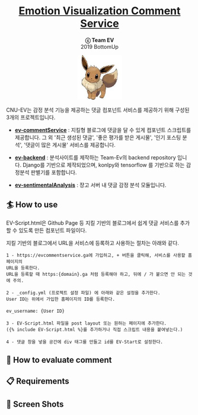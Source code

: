 <h1 align="center">
    <a href="https://ev-commentService.ga">
    Emotion Visualization Comment Service
  </a>
</h1>

<p align="center">
  <strong>ⓒ Team EV</strong><br>
  2019 BottomUp
</p>

<p align="center">
    <img src="eevee.jpg" width="120px" height="120px">
</p>


CNU-EV는 감정 분석 기능을 제공하는 댓글 컴포넌트 서비스를 제공하기 위해 구성된 3개의 프로젝트입니다.



- [**ev-commentService**][a] :  지킬형 블로그에 댓글을 달 수 있게 컴포넌트 스크립트를 제공합니다. 그 외 '최근 생성된 댓글', '좋은 평가를 받은 게시물', '인기 포스팅 분석', '댓글이 많은 게시물' 서비스를 제공합니다.

  

- [**ev-backend**][b] : 분석사이트를 제작하는 Team-Ev의 backend repository 입니다. Django를 기반으로 제작되었으며, konlpy와 tensorflow 를 기반으로 하는 감정분석 판별기를 포함합니다.



- [**ev-sentimentalAnalysis**][c] : 쟝고 서버 내 댓글 감정 분석 모듈입니다.



[a]: https://github.com/cnu-ev/ev-commentService
[b]: https://github.com/cnu-ev/ev-backend
[c]: https://github.com/cnu-ev/ev-sentiment_analysis



## 🏄 How to use

EV-Script.html은 Github Page 등 지킬 기반의 블로그에서 쉽게 댓글 서비스를 추가할 수 있도록 만든 컴포넌트 파일이다.  

지킬 기반의 블로그에서 URL을 서비스에 등록하고 사용하는 절차는 아래와 같다.

```
1 - https://evcommentservice.ga에 가입하고, + 버튼을 클릭해, 서비스를 사용할 홈페이지의 
URL을 등록한다.  
URL을 등록할 때 https:{domain}.ga 처럼 등록해야 하고, 뒤에 / 가 붙으면 안 되는 것에 주의.

2 - _config.yml (프로젝트 설정 파일) 에 아래와 같은 설정을 추가한다. 
User ID는 위에서 가입한 홈페이지의 ID를 등록한다.

ev_username: {User ID}

3 - EV-Script.html 파일을 post layout 또는 원하는 페이지에 추가한다.
({% include EV-Script.html %}를 추가하거나 직접 스크립트 내용을 붙여넣는다.)

4 - 댓글 창을 넣을 공간에 div 태그를 만들고 id를 EV-Start로 설정한다.
```



## 📖 How to evaluate comment





## 📋 Requirements





## 🎉 Screen Shots





